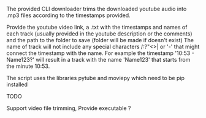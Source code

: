 The provided CLI downloader trims the downloaded youtube audio into .mp3 files according to the timestamps provided.

Provide the youtube video link, a .txt with the timestamps and names of each track (usually provided in the youtube description or the comments) and the path to the folder to save (folder will be made if doesn't exist)
The name of track will not include any special characters \/:?"<>| or '-' that might connect the timestamp with the name.
For example the timestamp '10:53 - Name123?' will result in a track with the name 'Name123' that starts from the minute 10:53.

The script uses the libraries pytube and moviepy which need to be pip installed

TODO

Support video file trimming,
Provide executable ?